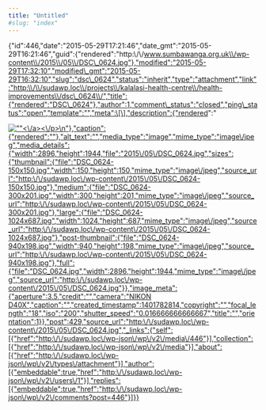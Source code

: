 ```yaml
---
title: "Untitled"
#slug: "index"
---
```


{"id":446,"date":"2015-05-29T17:21:46","date\_gmt":"2015-05-29T16:21:46","guid":{"rendered":"http:\\/\\/www.sumbawanga.org.uk\\/wp-content\\/2015\\/05\\/DSC\_0624.jpg"},"modified":"2015-05-29T17:32:10","modified\_gmt":"2015-05-29T16:32:10","slug":"dsc\_0624","status":"inherit","type":"attachment","link":"http:\\/\\/sudawp.loc\\/projects\\/kalalasi-health-centre\\/health-improvements\\/dsc\_0624\\/","title":{"rendered":"DSC\_0624"},"author":1,"comment\_status":"closed","ping\_status":"open","template":"","meta":\[\],"description":{"rendered":"

[![\"\"](\"http:\/\/sudawp.loc\/wp-content\/2015\/05\/DSC_0624-300x201.jpg\")<\\/a><\\/p>\\n"},"caption":{"rendered":""},"alt\_text":"","media\_type":"image","mime\_type":"image\\/jpeg","media\_details":{"width":2896,"height":1944,"file":"2015\\/05\\/DSC\_0624.jpg","sizes":{"thumbnail":{"file":"DSC\_0624-150x150.jpg","width":150,"height":150,"mime\_type":"image\\/jpeg","source\_url":"http:\\/\\/sudawp.loc\\/wp-content\\/2015\\/05\\/DSC\_0624-150x150.jpg"},"medium":{"file":"DSC\_0624-300x201.jpg","width":300,"height":201,"mime\_type":"image\\/jpeg","source\_url":"http:\\/\\/sudawp.loc\\/wp-content\\/2015\\/05\\/DSC\_0624-300x201.jpg"},"large":{"file":"DSC\_0624-1024x687.jpg","width":1024,"height":687,"mime\_type":"image\\/jpeg","source\_url":"http:\\/\\/sudawp.loc\\/wp-content\\/2015\\/05\\/DSC\_0624-1024x687.jpg"},"post-thumbnail":{"file":"DSC\_0624-940x198.jpg","width":940,"height":198,"mime\_type":"image\\/jpeg","source\_url":"http:\\/\\/sudawp.loc\\/wp-content\\/2015\\/05\\/DSC\_0624-940x198.jpg"},"full":{"file":"DSC\_0624.jpg","width":2896,"height":1944,"mime\_type":"image\\/jpeg","source\_url":"http:\\/\\/sudawp.loc\\/wp-content\\/2015\\/05\\/DSC\_0624.jpg"}},"image\_meta":{"aperture":3.5,"credit":"","camera":"NIKON D40X","caption":"","created\_timestamp":1401782814,"copyright":"","focal\_length":"18","iso":"200","shutter\_speed":"0.016666666666667","title":"","orientation":1}},"post":429,"source\_url":"http:\\/\\/sudawp.loc\\/wp-content\\/2015\\/05\\/DSC\_0624.jpg","\_links":{"self":\[{"href":"http:\\/\\/sudawp.loc\\/wp-json\\/wp\\/v2\\/media\\/446"}\],"collection":\[{"href":"http:\\/\\/sudawp.loc\\/wp-json\\/wp\\/v2\\/media"}\],"about":\[{"href":"http:\\/\\/sudawp.loc\\/wp-json\\/wp\\/v2\\/types\\/attachment"}\],"author":\[{"embeddable":true,"href":"http:\\/\\/sudawp.loc\\/wp-json\\/wp\\/v2\\/users\\/1"}\],"replies":\[{"embeddable":true,"href":"http:\\/\\/sudawp.loc\\/wp-json\\/wp\\/v2\\/comments?post=446"}\]}}](http:\/\/sudawp.loc\/wp-content\/2015\/05\/DSC_0624.jpg)